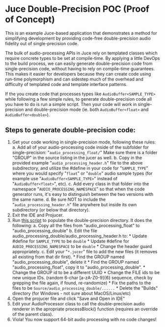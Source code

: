 # Juce Double-Precision POC (Proof of Concept)

This is an example Juce-based application that demonstrates a method for simplifying development by providing code-free double-precision audio fidelity out of single-precision code.

The bulk of audio-processing APIs in Juce rely on templated classes which require concrete types to be set at compile-time.  By applying a little DevOps to the build process, we can easily generate double-precision code from single-precision code, without having to rely on compile-time guarantees.  This makes it easier for developers because they can create code using run-time polymorphism and can sidestep much of the overhead and difficulty of templated code and template interface patterns.  

If the you create code that processes types like `AudioBuffer<SAMPLE_TYPE>` while following a few simple rules, to generate double-precision code all you have to do is run a simple script.  Then your code will work in single-precision and double-precision mode (ie. both `AudioBuffer<float>` and `AudioBuffer<double>`).  

## Steps to generate double-precision code:

1. Get your code working in single-precision mode, following these rules:
   a. Add all of your audio-processing code inside of the subfolder for single-precision: "`audio_processing_float/`"  Make sure there is a folder "GROUP" in the source listing in the jucer as well.
   b.  Copy in the provided example "`audio_processing_header.h`" file to the above subdirectory, and utilize the #define in your code for "`SAMPLE_TYPE`" where you would specify "`float`" or "`double`" audio sample types (for example use "`AudioBuffer<SAMPLE_TYPE>`" instead of "`AudioBuffer<float>`", etc).
   c.  Add every class in that folder into the namespace "`AUDIO_PROCESSING_NAMESPACE`" so that when the code generator runs, it's easy to distinguish between the two versions with the same name.
   d.  Be sure NOT to include the "`audio_processing_header.h`" file anywhere but inside its own subdirectory (or below that directory).
2. Exit the IDE and Projucer.
3. Run [this script](bin/generate-double-precision-support.py) to populate the double-precision directory.  It does the following:
   a. Copy all the files from "audio_processing_float" to "audio_processing_double"
   b. Edit the file audio_processing_double/audio_processing_header.h to:
       * Update #define for `SAMPLE_TYPE` to be `double`
       * Update #define for `AUDIO_PROCESSING_NAMESPACE` to be `double`
       * Change the header guard appropriately.
   c. Edit your "`*.jucer`" file to add the new files (it removes all existing from that dir first).
       * Find the GROUP named "audio_processing_double", delete it
       * Find the GROUP named "audio_processing_float", copy it to "audio_processing_double".
       * Change the GROUP id to be a different UUID
       * Change the FILE ids to be new unique IDs.  (random 6-char [a-zA-Z0-9]{6} sequence, check by grepping the file again, if found, re-randomize)
       * Fix the paths to the files to be `Source/audio_processing_double/......`
       * Delete the "Builds" directory (for Windows - not sure about MacOS/Linux/etc)
4. Open the projucer file and click "Save and Open in IDE"
5. Edit your AudioProcessor class to call the double-precision audio renderer in the apropriate processBlock() function (requires an override of the parent class).
6. Viola!  You now support 64-bit audio processing with no code changes!


